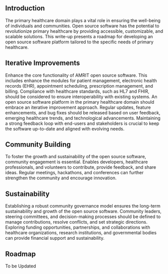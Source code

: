 ## Introduction

The primary healthcare domain plays a vital role in ensuring the well-being of individuals and communities. Open source software has the potential to revolutionize primary healthcare by providing accessible, customizable, and scalable solutions. This write-up presents a roadmap for developing an open source software platform tailored to the specific needs of primary healthcare.

## Iterative Improvements
Enhance the core functionality of AMRIT open source software. This includes enhance the modules for patient management, electronic health records (EHR), appointment scheduling, prescription management, and billing. Compliance with healthcare standards, such as HL7 and FHIR, should be considered to ensure interoperability with existing systems. An open source software platform in the primary healthcare domain should embrace an iterative improvement approach. Regular updates, feature enhancements, and bug fixes should be released based on user feedback, emerging healthcare trends, and technological advancements. Maintaining a strong feedback loop with end-users and stakeholders is crucial to keep the software up-to-date and aligned with evolving needs.

## Community Building
To foster the growth and sustainability of the open source software, community engagement is essential.  Enables developers, healthcare professionals, and volunteers to contribute, provide feedback, and share ideas. Regular meetings, hackathons, and conferences can further strengthen the community and encourage innovation.

## Sustainability
Establishing a robust community governance model ensures the long-term sustainability and growth of the open source software. Community leaders, steering committees, and decision-making processes should be defined to manage contributions, resolve conflicts, and set strategic directions. Exploring funding opportunities, partnerships, and collaborations with healthcare organizations, research institutions, and governmental bodies can provide financial support and sustainability.

## Roadmap

To be Updated